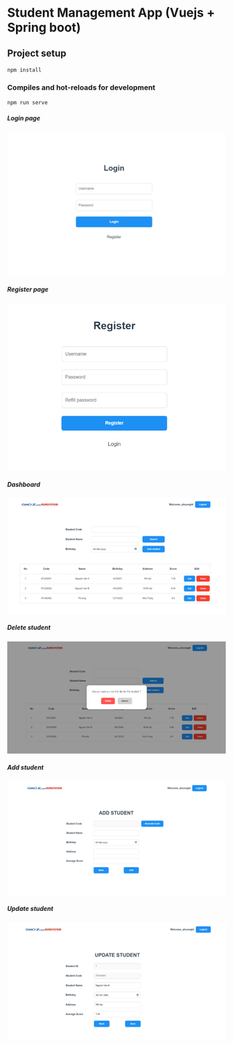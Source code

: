# Student Management App (Vuejs + Spring boot)

## Project setup

```
npm install
```

### Compiles and hot-reloads for development

```
npm run serve
```

##### Login page

![](https://github.com/luftmensch2001/vue-login/blob/main/src/assets/images/screenshots/login.png?raw=true)

##### Register page

![](https://github.com/luftmensch2001/vue-login/blob/main/src/assets/images/screenshots/register.png?raw=true)

##### Dashboard

![](https://github.com/luftmensch2001/vue-login/blob/main/src/assets/images/screenshots/dashboard.png?raw=true)

##### Delete student

![](https://github.com/luftmensch2001/vue-login/blob/main/src/assets/images/screenshots/delete.png?raw=true)

##### Add student

![](https://github.com/luftmensch2001/vue-login/blob/main/src/assets/images/screenshots/add.png?raw=true)

##### Update student

![](https://github.com/luftmensch2001/vue-login/blob/main/src/assets/images/screenshots/update.png?raw=true)
